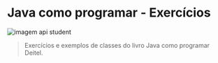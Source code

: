 # Java como programar - Exercícios

<img src="#" alt="imagem api student">

> Exercícios e exemplos de classes do livro Java como programar Deitel.
